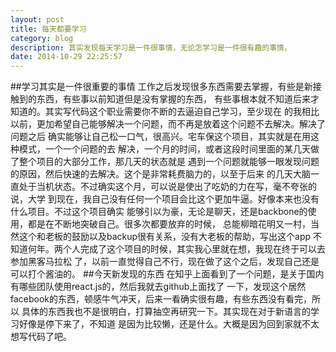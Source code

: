 ```yaml
---
layout: post
title: 每天都要学习
category: blog
description: 其实发现每天学习是一件很事情，无论怎学习是一件很有趣的事情。
date: 2014-10-29 22:25:57
---
```

##学习其实是一件很重要的事情
工作之后发现很多东西需要去掌握，有些是新接触到的东西，有些事以前知道但是没有掌握的东西，
有些事根本就不知道后来才知道的。其实写代码这个职业需要你不断的去逼迫自己学习，至少现在
的我相比以前，更加希望自己能够解决一个问题，而不再是放着这个问题不去解决。解决了问题之后
确实能够让自己松一口气，很高兴。宅车保这个项目，其实就是在用这种模式，一个一个问题的去
解决，一个月的时间，或者这段时间里面的某几天做了整个项目的大部分工作，那几天的状态就是
遇到一个问题就能够一眼发现问题的原因，然后快速的去解决。这个是非常耗费脑力的，以至于后来
的几天大脑一直处于当机状态。不过确实这个月，可以说是使出了吃奶的力在写，毫不夸张的说，大学
到现在，我自己没有任何一个项目会比这个更加牛逼。好像本来也没有什么项目。不过这个项目确实
能够引以为豪，无论是聊天，还是backbone的使用，都是在不断地突破自己。很多次都要放弃的时候，
总能柳暗花明又一村，当然这个和老板的鼓励以及backup很有关系，没有大老板的帮助，写出这个app
不知道何年。两个人完成了这个项目的时候，其实我心里就在想，我现在终于可以去参加黑客马拉松
了，以前一直觉得自己不行，现在做了这个之后，发现自己还是可以打个酱油的。
##今天新发现的东西
在知乎上面看到了一个问题，是关于国内有哪些团队使用react.js的，然后我就去github上面找了
一下，发现这个居然facebook的东西，顿感牛气冲天，后来一看确实很有趣，有些东西没有看完，所以
具体的东西我也不是很明白，打算抽空再研究一下。其实现在对于新语言的学习好像是停下来了，不知道
是因为比较懒，还是什么。大概是因为回到家就不太想写代码了吧。
